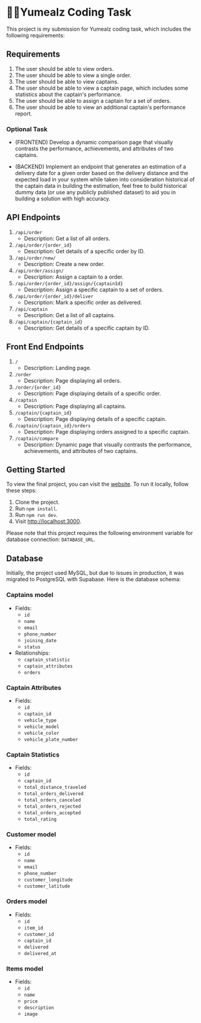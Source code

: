 # 👨‍💻Yumealz Coding Task

This project is my submission for Yumealz coding task, which includes the following requirements:

## Requirements

1. The user should be able to view orders.
2. The user should be able to view a single order.
3. The user should be able to view captains.
4. The user should be able to view a captain page, which includes some statistics about the captain's performance.
5. The user should be able to assign a captain for a set of orders.
6. The user should be able to view an additional captain's performance report.

### Optional Task

- (FRONTEND) Develop a dynamic comparison page that visually contrasts the performance, achievements, and attributes of two captains.

- (BACKEND) Implement an endpoint that generates an estimation of a
delivery date for a given order based on the delivery distance and the
expected load in your system while taken into consideration historical of
the captain data in building the estimation, feel free to build historical
dummy data (or use any publicly published dataset) to aid you in building
a solution with high accuracy.


## API Endpoints

1. `/api/order`
   - Description: Get a list of all orders.
2. `/api/order/{order_id}`
   - Description: Get details of a specific order by ID.
3. `/api/order/new/`
   - Description: Create a new order.
4. `/api/order/assign/`
   - Description: Assign a captain to a order.
5. `/api/order/{order_id}/assign/{captainId}`
   - Description: Assign a specific captain to a set of orders.
6. `/api/order/{order_id}/deliver`
   - Description: Mark a specific order as delivered.
7. `/api/captain`
   - Description: Get a list of all captains.
8. `/api/captain/{captain_id}`
   - Description: Get details of a specific captain by ID.

## Front End Endpoints

1. `/`
   - Description: Landing page.
2. `/order`
   - Description: Page displaying all orders.
3. `/order/{order_id}`
   - Description: Page displaying details of a specific order.
4. `/captain`
   - Description: Page displaying all captains.
5. `/captain/{captain_id}`
   - Description: Page displaying details of a specific captain.
6. `/captain/{captain_id}/orders`
   - Description: Page displaying orders assigned to a specific captain.
7. `/captain/compare`
   - Description: Dynamic page that visually contrasts the performance, achievements, and attributes of two captains.


## Getting Started

To view the final project, you can visit the [website](https://coding-task-yumealz.vercel.app/). To run it locally, follow these steps:

1. Clone the project.
2. Run `npm install`.
3. Run `npm run dev`.
4. Visit [http://localhost:3000](http://localhost:3000).

Please note that this project requires the following environment variable for database connection: `DATABASE_URL`.

## Database

Initially, the project used MySQL, but due to issues in production, it was migrated to PostgreSQL with Supabase. Here is the database schema:

### Captains model

- Fields:
  - `id`
  - `name`
  - `email`
  - `phone_number`
  - `joining_date`
  - `status`
- Relationships:
  - `captain_statistic`
  - `captain_attributes`
  - `orders`

### Captain Attributes

- Fields:
  - `id`
  - `captain_id`
  - `vehicle_type`
  - `vehicle_model`
  - `vehicle_color`
  - `vehicle_plate_number`

### Captain Statistics

- Fields:
  - `id`
  - `captain_id`
  - `total_distance_traveled`
  - `total_orders_delivered`
  - `total_orders_canceled`
  - `total_orders_rejected`
  - `total_orders_accepted`
  - `total_rating`

### Customer model

- Fields:
  - `id`
  - `name`
  - `email`
  - `phone_number`
  - `customer_longitude`
  - `customer_latitude`

### Orders model

- Fields:
  - `id`
  - `item_id`
  - `customer_id`
  - `captain_id`
  - `delivered`
  - `delivered_at`

### Items model

- Fields:
  - `id`
  - `name`
  - `price`
  - `description`
  - `image`


